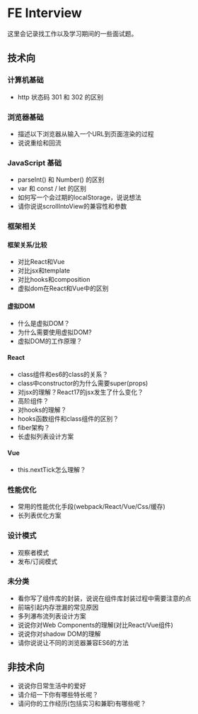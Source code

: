 # FE Interview

这里会记录找工作以及学习期间的一些面试题。

## 技术向

### 计算机基础

- http 状态码 301 和 302 的区别

### 浏览器基础

- 描述以下浏览器从输入一个URL到页面渲染的过程
- 说说重绘和回流

### JavaScript 基础

- parseInt() 和 Number() 的区别
- var 和 const / let 的区别
- 如何写一个会过期的localStorage，说说想法
- 请你说说scrollIntoView的兼容性和参数

### 框架相关

#### 框架关系/比较

- 对比React和Vue
- 对比jsx和template
- 对比hooks和composition
- 虚拟dom在React和Vue中的区别

#### 虚拟DOM

- 什么是虚拟DOM？
- 为什么需要使用虚拟DOM?
- 虚拟DOM的工作原理？

#### React

- class组件和es6的class的关系？
- class中constructor的为什么需要super(props)
- 对jsx的理解？React17的jsx发生了什么变化？
- 高阶组件？
- 对hooks的理解？
- hooks函数组件和class组件的区别？
- fiber架构？
- 长虚拟列表设计方案

#### Vue

- this.nextTick怎么理解？

### 性能优化

- 常用的性能优化手段(webpack/React/Vue/Css/缓存)
- 长列表优化方案

### 设计模式

- 观察者模式
- 发布/订阅模式

### 未分类

- 看你写了组件库的封装，说说在组件库封装过程中需要注意的点
- 前端引起内存泄漏的常见原因
- 多列瀑布流列表设计方案
- 说说你对Web Components的理解(对比React/Vue组件)
- 说说你对shadow DOM的理解
- 请你说说让不同的浏览器兼容ES6的方法

## 非技术向

- 说说你日常生活中的爱好
- 请介绍一下你有哪些特长呢？
- 请问你的工作经历(包括实习和兼职)有哪些呢？








